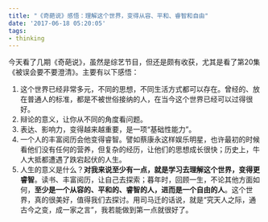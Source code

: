 ```yaml
---
title: "《奇葩说》感悟：理解这个世界，变得从容、平和、睿智和自由"
date: '2017-06-18 05:20:05'
tags:
- thinking
---
```


今天看了几期《奇葩说》，虽然是综艺节目，但还是颇有收获，尤其是看了第20集《被误会要不要澄清》。主要有以下感悟：

1. 这个世界已经非常多元，不同的思想，不同生活方式都可以存在。曾经的、放在普通人的标准，都是不被世俗接纳的人，在当今这个世界已经可以过得很好。
2. 辩论的意义，让你从不同的角度看问题。
2. 表达、影响力，变得越来越重要，是一项“基础性能力”。
3. 一个人的丰富阅历会他变得睿智。譬如蔡康永这样娱乐明星，也许最初的时候看他们没有任何的营养，但复杂的经历，让他们的思想成长很快；历史上，牛人大抵都遭遇了跌宕起伏的人生。
4. 人生的意义是什么？**对我来说至少有一点，就是学习去理解这个世界，变得更睿智**。读书、丰富阅历，让自己去探索；暮年时，回顾一生，不论其他方面如何，**至少是一个从容的、平和的、睿智的人，进而是一个自由的人**。这个世界，真的很美好，值得我们去探讨。用司马迁的话说，就是“究天人之际，通古今之变，成一家之言”，我若能做到第一点就很好了。
